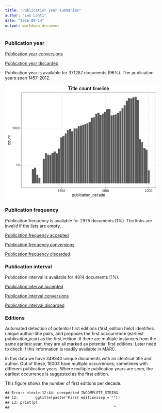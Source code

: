 ```yaml
---
title: "Publication year summaries"
author: "Leo Lahti"
date: "2016-09-14"
output: markdown_document
---
```



### Publication year

[Publication year conversions](output.tables/publication_year_conversion.csv)

[Publication year discarded](output.tables/publication_year_discarded.csv)

Publication year is available for 371287 documents (96%). The publication years span 1457-2012.

![plot of chunk summarypublicationyear](figure/summarypublicationyear-1.png)

### Publication frequency

Publication frequency is available for 2975 documents (1%). The links are invalid if the lists are empty.

[Publication frequency accepted](output.tables/publication_frequency_accepted.csv)

[Publication frequency conversions](output.tables/publication_frequency_conversion.csv)

[Publication frequency discarded](output.tables/publication_frequency_discarded.csv)


### Publication interval

Publication interval is available for 4814 documents (1%). 

[Publication interval accepted](output.tables/publication_interval_accepted.csv)

[Publication interval conversions](output.tables/publication_interval_conversion.csv)

[Publication interval discarded](output.tables/publication_interval_discarded.csv)


### Editions

Automated detection of potential first editions (first_edition field)
identifies unique author-title pairs, and proposes the first
occcurrence (earliest publication_year) as the first edition. If there
are multiple instances from the same earliest year, they are all
marked as potential first editions. Later need to check if this
information is readily available in MARC.

In this data we have 349340
unique documents with an identical title and author. Out of these,
16003
have multiple occurrences, sometimes with different publication years.
Where multiple publication years are seen, the earliest occurrence is
suggested as the first edition.

This figure shows the number of first editions per decade.


```
## Error: <text>:12:44: unexpected INCOMPLETE_STRING
## 12:        ggtitle(paste("First editionssep = ""))
## 13: print(p)
##                                                ^
```



